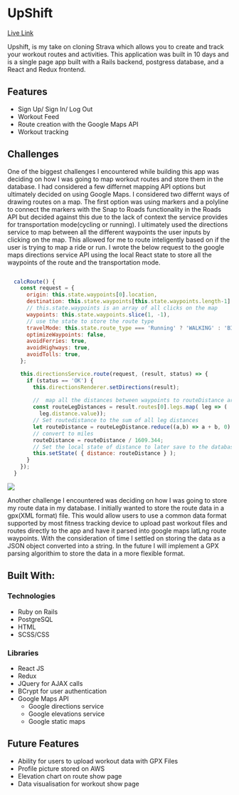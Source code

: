 # UpShift

[Live Link](https://upshift.herokuapp.com/#/)

Upshift, is my take on cloning Strava which allows you to create and track your workout routes and activities. This application was built in 10 days and is a single page app built with a Rails backend, postgress database, and a React and Redux frontend.

## Features
* Sign Up/ Sign In/ Log Out
* Workout Feed
* Route creation with the Google Maps API
* Workout tracking

## Challenges

One of the biggest challenges I encountered while building this app was deciding on how I was going to map workout routes and store them in the database. I had considered a few differnet mapping API options but ultimately decided on using Google Maps. I considered two differnt ways of drawing routes on a map. The first option was using markers and a polyline to connect the markers with the Snap to Roads functionality in the Roads API but decided against this due to the lack of context the service provides for transportation mode(cycling or running). I ultimately used the directions service to map between all the different waypoints the user inputs by clicking on the map. This allowed for me to route inteligently based on if the user is trying to map a ride or run. I wrote the below request to the google maps directions service API using the local React state to store all the waypoints of the route and the transportation mode.

```javascript

  calcRoute() {
    const request = {
      origin: this.state.waypoints[0].location,
      destination: this.state.waypoints[this.state.waypoints.length-1].location,
      // this.state.waypoints is an array of all clicks on the map
      waypoints: this.state.waypoints.slice(1, -1),
      // use the state to store the route type
      travelMode: this.state.route_type === 'Running' ? 'WALKING' : 'BICYCLING',
      optimizeWaypoints: false,
      avoidFerries: true,
      avoidHighways: true,
      avoidTolls: true,
    };

    this.directionsService.route(request, (result, status) => {
      if (status == 'OK') {
        this.directionsRenderer.setDirections(result);
        
        //  map all the distances between waypoints to routeDistance array
        const routeLegDistances = result.routes[0].legs.map( leg => (
          leg.distance.value));
        // Set routedistance to the sum of all leg distances
        let routeDistance = routeLegDistance.reduce((a,b) => a + b, 0)
        // convert to miles
        routeDistance = routeDistance / 1609.344;
        // Set the local state of distance to later save to the database
        this.setState( { distance: routeDistance } );
      }
    });
  }

  ```
![](https://ibb.co/bB80MZ3)

Another challenge I encountered was deciding on how I was going to store my route data in my database. I initially wanted to store the route data in a gpx(XML format) file. This would allow users to use a common data format supported by most fitness tracking device to upload past workout files and routes directly to the app and have it parsed into google maps latLng route waypoints. With the consideration of time I settled on storing the data as a JSON object converted into a string. In the future I will implement a GPX parsing algorithim to store the data in a more flexible format.


## Built With:
### Technologies
* Ruby on Rails
* PostgreSQL
* HTML
* SCSS/CSS

### Libraries
* React JS
* Redux
* JQuery for AJAX calls
* BCrypt for user authentication
* Google Maps API
  * Google directions service
  * Google elevations service
  * Google static maps


## Future Features
* Ability for users to upload workout data with GPX Files
* Profile picture stored on AWS
* Elevation chart on route show page
* Data visualisation for workout show page


